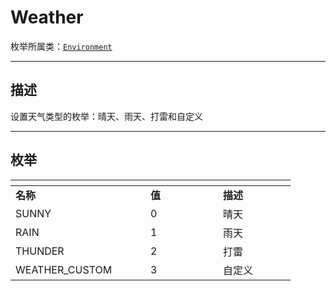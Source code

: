 # Weather

枚举所属类：[`Environment`](/Api/Class/GamePlay/EnvironmentNode.md)

------------------------------------------------------------------------------------------
## 描述

设置天气类型的枚举：晴天、雨天、打雷和自定义

------------------------------------------------------------------------------------------
## 枚举

|<div style="width:200px"></div>|<div style="width:100px"></div>|<div style="width:100px"></div>|
|:---   |:---|:---|
|**名称**   |**值**  |**描述**|
|SUNNY   |0   |晴天|
|RAIN|1   |雨天|
|THUNDER  |2   |打雷|
|WEATHER_CUSTOM  |3   |自定义|

